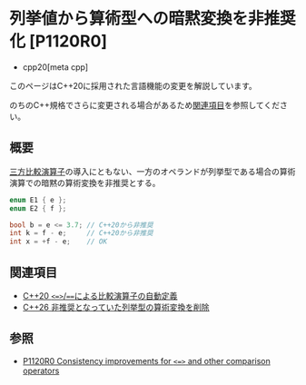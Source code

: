 # 列挙値から算術型への暗黙変換を非推奨化 [P1120R0]
* cpp20[meta cpp]

<!-- start lang caution -->

このページはC++20に採用された言語機能の変更を解説しています。

のちのC++規格でさらに変更される場合があるため[関連項目](#relative-page)を参照してください。

<!-- last lang caution -->

## 概要
[三方比較演算子](consistent_comparison.md)の導入にともない、一方のオペランドが列挙型である場合の算術演算での暗黙の算術変換を非推奨とする。

```cpp
enum E1 { e };
enum E2 { f };

bool b = e <= 3.7; // C++20から非推奨
int k = f - e;     // C++20から非推奨
int x = +f - e;    // OK
```


## 関連項目
- [C++20 `<=>`/`==`による比較演算子の自動定義](consistent_comparison.md)
- [C++26 非推奨となっていた列挙型の算術変換を削除](/lang/cpp26/remove_deprecated_arithmetic_conversion_on_enumerations.md)


## 参照
- [P1120R0 Consistency improvements for `<=>` and other comparison operators](https://www.open-std.org/jtc1/sc22/wg21/docs/papers/2018/p1120r0.html)
